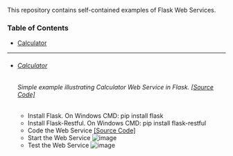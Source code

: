 This repository contains self-contained examples of Flask Web Services.

### Table of Contents
  - <a href='#calculator'>Calculator</a> 


<hr>

- ###### [Calculator](https://github.com/rahulvaish/FlaskWebServices-Python/tree/Calculator) 
   ###### Simple example illustrating Calculator Web Service in Flask. [[Source Code]](https://github.com/rahulvaish/FlaskWebServices-Python/tree/Calculator) 
  - Install Flask. On Windows CMD: pip install flask
  - Install Flask-Restful. On Windows CMD: pip install flask-restful
  - Code the Web Service [[Source Code]](https://github.com/rahulvaish/FlaskWebServices-Python/tree/Calculator)
  - Start the Web Service
  ![image](https://user-images.githubusercontent.com/689226/50071841-232ac200-01f9-11e9-839e-685eedb0b7a6.png)
  - Test the Web Service
  ![image](https://user-images.githubusercontent.com/689226/50072006-b95ee800-01f9-11e9-9396-4f6a67939ac6.png)
